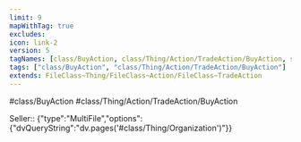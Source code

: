 ```yaml
---
limit: 9
mapWithTag: true
excludes:
icon: link-2
version: 5
tagNames: [class/BuyAction, class/Thing/Action/TradeAction/BuyAction, schema-org/BuyAction]
tags: ["class/BuyAction", "class/Thing/Action/TradeAction/BuyAction"]
extends: FileClass~Thing/FileClass~Action/FileClass~TradeAction
---
```


#class/BuyAction
#class/Thing/Action/TradeAction/BuyAction

Seller:: {"type":"MultiFile","options":{"dvQueryString":"dv.pages('#class/Thing/Organization')"}}
